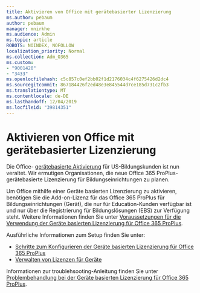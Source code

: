 ```yaml
---
title: Aktivieren von Office mit gerätebasierter Lizenzierung
ms.author: pebaum
author: pebaum
manager: mnirkhe
ms.audience: Admin
ms.topic: article
ROBOTS: NOINDEX, NOFOLLOW
localization_priority: Normal
ms.collection: Adm_O365
ms.custom:
- "9001420"
- "3433"
ms.openlocfilehash: c5c857c0ef2bb02f1d2176034c4f6275426d2dc4
ms.sourcegitcommit: 867184426f2ed48e3e845544d7ce185d731c2fb3
ms.translationtype: MT
ms.contentlocale: de-DE
ms.lasthandoff: 12/04/2019
ms.locfileid: "39814351"
---
```

# <a name="activating-office-using-device-based-licensing"></a>Aktivieren von Office mit gerätebasierter Lizenzierung

Die Office- [gerätebasierte Aktivierung](https://aka.ms/officedba) für US-Bildungskunden ist nun veraltet. Wir ermutigen Organisationen, die neue Office 365 ProPlus-gerätebasierte Lizenzierung für Bildungseinrichtungen zu planen.

Um Office mithilfe einer Geräte basierten Lizenzierung zu aktivieren, benötigen Sie die Add-on-Lizenz für das Office 365 ProPlus für Bildungseinrichtungen (Gerät), die nur für Education-Kunden verfügbar ist und nur über die Registrierung für Bildungslösungen (EBS) zur Verfügung steht. Weitere Informationen finden Sie unter [Voraussetzungen für die Verwendung der Geräte basierten Lizenzierung für Office 365 ProPlus](https://docs.microsoft.com/deployoffice/device-based-licensing#requirements-for-using-device-based-licensing-for-office-365-proplus).

Ausführliche Informationen zum Setup finden Sie unter:
- [Schritte zum Konfigurieren der Geräte basierten Lizenzierung für Office 365 ProPlus](https://docs.microsoft.com/deployoffice/device-based-licensing#steps-to-configure-device-based-licensing-for-office-365-proplus)
- [Verwalten von Lizenzen für Geräte](https://docs.microsoft.com/Office365/Admin/misc/manage-licenses-for-devices)

Informationen zur troublehsooting-Anleitung finden Sie unter [Problembehandlung bei der Geräte basierten Lizenzierung für Office 365 ProPlus](https://docs.microsoft.com/deployoffice/device-based-licensing#troubleshoot-device-based-licensing-for-office-365-proplus).